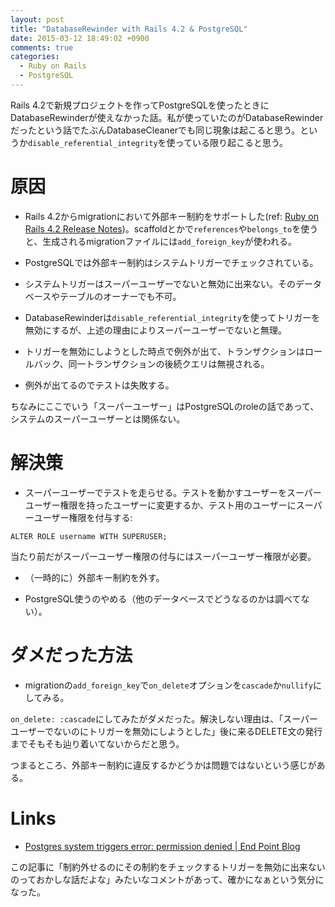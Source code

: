 ```yaml
---
layout: post
title: "DatabaseRewinder with Rails 4.2 & PostgreSQL"
date: 2015-03-12 18:49:02 +0900
comments: true
categories:
  - Ruby on Rails
  - PostgreSQL
---
```


Rails 4.2で新規プロジェクトを作ってPostgreSQLを使ったときにDatabaseRewinderが使えなかった話。私が使っていたのがDatabaseRewinderだったという話でたぶんDatabaseCleanerでも同じ現象は起こると思う。というか`disable_referential_integrity`を使っている限り起こると思う。

# 原因

* Rails 4.2からmigrationにおいて外部キー制約をサポートした(ref: [Ruby on Rails 4.2 Release Notes](http://guides.rubyonrails.org/4_2_release_notes.html#foreign-key-support))。scaffoldとかで`references`や`belongs_to`を使うと、生成されるmigrationファイルには`add_foreign_key`が使われる。

* PostgreSQLでは外部キー制約はシステムトリガーでチェックされている。

* システムトリガーはスーパーユーザーでないと無効に出来ない。そのデータベースやテーブルのオーナーでも不可。

* DatabaseRewinderは`disable_referential_integrity`を使ってトリガーを無効にするが、上述の理由によりスーパーユーザーでないと無理。

* トリガーを無効にしようとした時点で例外が出て、トランザクションはロールバック、同一トランザクションの後続クエリは無視される。

* 例外が出てるのでテストは失敗する。

ちなみにここでいう「スーパーユーザー」はPostgreSQLのroleの話であって、システムのスーパーユーザーとは関係ない。

# 解決策

* スーパーユーザーでテストを走らせる。テストを動かすユーザーをスーパーユーザー権限を持ったユーザーに変更するか、テスト用のユーザーにスーパーユーザー権限を付与する:

```
ALTER ROLE username WITH SUPERUSER;
```

当たり前だがスーパーユーザー権限の付与にはスーパーユーザー権限が必要。

* （一時的に）外部キー制約を外す。

* PostgreSQL使うのやめる（他のデータベースでどうなるのかは調べてない）。

# ダメだった方法

* migrationの`add_foreign_key`で`on_delete`オプションを`cascade`か`nullify`にしてみる。

`on_delete: :cascade`にしてみたがダメだった。解決しない理由は、「スーパーユーザーでないのにトリガーを無効にしようとした」後に来るDELETE文の発行までそもそも辿り着いてないからだと思う。

つまるところ、外部キー制約に違反するかどうかは問題ではないという感じがある。

# Links

* [Postgres system triggers error: permission denied | End Point Blog](http://blog.endpoint.com/2012/10/postgres-system-triggers-error.html)

この記事に「制約外せるのにその制約をチェックするトリガーを無効に出来ないのっておかしな話だよな」みたいなコメントがあって、確かになぁという気分になった。

